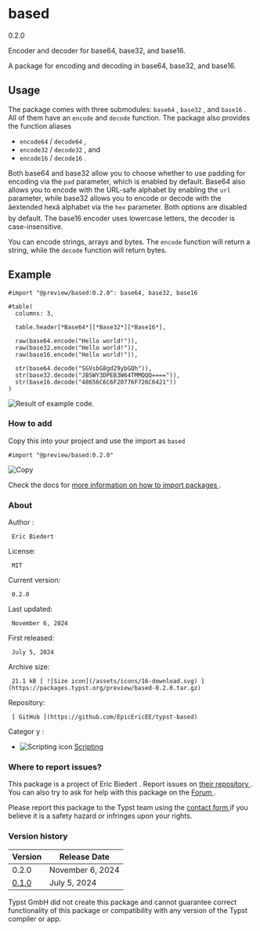#  based

0.2.0

Encoder and decoder for base64, base32, and base16.

A package for encoding and decoding in base64, base32, and base16.

##  Usage

The package comes with three submodules: ` base64 ` , ` base32 ` , and `
base16 ` . All of them have an ` encode ` and ` decode ` function. The package
also provides the function aliases

  * ` encode64 ` / ` decode64 ` , 
  * ` encode32 ` / ` decode32 ` , and 
  * ` encode16 ` / ` decode16 ` . 

Both base64 and base32 allow you to choose whether to use padding for encoding
via the ` pad ` parameter, which is enabled by default. Base64 also allows you
to encode with the URL-safe alphabet by enabling the ` url ` parameter, while
base32 allows you to encode or decode with the âextended hexâ alphabet via
the ` hex ` parameter. Both options are disabled by default. The base16
encoder uses lowercase letters, the decoder is case-insensitive.

You can encode strings, arrays and bytes. The ` encode ` function will return
a string, while the ` decode ` function will return bytes.

##  Example

    
    
    #import "@preview/based:0.2.0": base64, base32, base16
    
    #table(
      columns: 3,
      
      table.header[*Base64*][*Base32*][*Base16*],
    
      raw(base64.encode("Hello world!")),
      raw(base32.encode("Hello world!")),
      raw(base16.encode("Hello world!")),
    
      str(base64.decode("SGVsbG8gd29ybGQh")),
      str(base32.decode("JBSWY3DPEB3W64TMMQQQ====")),
      str(base16.decode("48656C6C6F20776F726C6421"))
    )
    

![Result of example
code.](https://github.com/typst/packages/raw/main/packages/preview/based/0.2.0/assets/example.svg)

###  How to add

Copy this into your project and use the import as  ` based `

    
    
    #import "@preview/based:0.2.0"

![Copy](/assets/icons/16-copy.svg)

Check the docs for  [ more information on how to import packages
](https://typst.app/docs/reference/scripting/#packages) .

###  About

Author  :

     Eric Biedert 
License:

     MIT 
Current version:

     0.2.0 
Last updated:

     November 6, 2024 
First released:

     July 5, 2024 
Archive size:

     21.1 kB [ ![Size icon](/assets/icons/16-download.svg) ](https://packages.typst.org/preview/based-0.2.0.tar.gz)
Repository:

     [ GitHub ](https://github.com/EpicEricEE/typst-based)
Categor  y  :

    

  * ![Scripting icon](/assets/icons/16-code.svg) [ Scripting ](https://typst.app/universe/search/?category=scripting)

###  Where to report issues?

This  package  is a project of  Eric Biedert  .  Report issues on  [ their
repository ](https://github.com/EpicEricEE/typst-based) .  You can also try to
ask for help with this  package  on the  [ Forum ](https://forum.typst.app) .

Please report this  package  to the Typst team using the  [ contact form
](https://typst.app/contact) if you believe it is a safety hazard or infringes
upon your rights.

###  Version history

Version  |  Release Date   
---|---  
0.2.0  |  November 6, 2024   
[ 0.1.0 ](https://typst.app/universe/package/based/0.1.0/) |  July 5, 2024   
  
Typst GmbH did not create this  package  and cannot guarantee correct
functionality of this  package  or compatibility with any version of the Typst
compiler or app.

